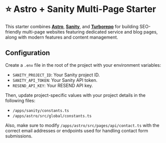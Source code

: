 # ⭐ Astro + Sanity Multi-Page Starter

This starter combines [**Astro**](https://astro.build/), [**Sanity**](https://www.sanity.io/), and [**Turborepo**](https://turborepo.com/) for building SEO-friendly multi-page websites featuring dedicated service and blog pages, along with modern features and content management.

## Configuration

Create a `.env` file in the root of the project with your environment variables:

- `SANITY_PROJECT_ID`: Your Sanity project ID.
- `SANITY_API_TOKEN`: Your Sanity API token.
- `RESEND_API_KEY`: Your RESEND API key.

Then, update project-specific values with your project details in the following files:

- `/apps/sanity/constants.ts`
- `/apps/astro/src/global/constants.ts`

Also, make sure to modify `/apps/astro/src/pages/api/contact.ts` with the correct email addresses or endpoints used for handling contact form submissions.
